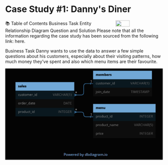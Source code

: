 # Case Study #1: Danny's Diner
<img src="https://8weeksqlchallenge.com/images/case-study-designs/1.png"
 width=30% height=30% align=right>

📚 Table of Contents
Business Task
Entity Relationship Diagram
Question and Solution
Please note that all the information regarding the case study has been sourced from the following link: here.

Business Task
Danny wants to use the data to answer a few simple questions about his customers, especially about their visiting patterns, how much money they’ve spent and also which menu items are their favourite.

![](/Images/project_1/eed.PNG)
